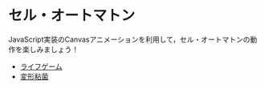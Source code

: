 # セル・オートマトン

JavaScript実装のCanvasアニメーションを利用して，セル・オートマトンの動作を楽しみましょう！

<ul>
<li><a href="https://sotaro-ac.github.io/cellular_automata/lifegame/app.html">ライフゲーム</a></li>
<li><a href="https://sotaro-ac.github.io/cellular_automata/myxomycetales/app.html">変形粘菌</a></li>
</ul>
